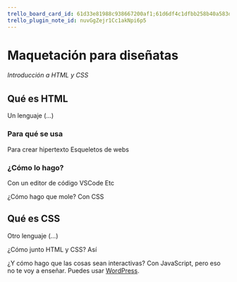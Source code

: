 ```yaml
---
trello_board_card_id: 61d33e81988c938667200af1;61d6df4c1dfbb258b40a583d
trello_plugin_note_id: nuvGgZejr1Cc1akNpi6p5
---
```

# Maquetación para diseñatas
###### Introducción a HTML y CSS

## Qué es HTML
Un lenguaje (...)

### Para qué se usa
Para crear hipertexto
Esqueletos de webs

### ¿Cómo lo hago?
Con un editor de código
	VSCode
	Etc

¿Cómo hago que mole?
Con CSS

## Qué es CSS
Otro lenguaje (...)

¿Cómo junto HTML y CSS?
Así

¿Y cómo hago que las cosas sean interactivas?
Con JavaScript, pero eso no te voy a enseñar. Puedes usar [WordPress](../herramientas-de-diseo/wordpress/wordpress.md).